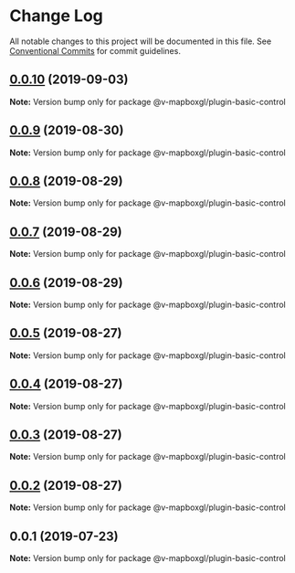 # Change Log

All notable changes to this project will be documented in this file.
See [Conventional Commits](https://conventionalcommits.org) for commit guidelines.

## [0.0.10](https://github.com/reno-xjb/v-mapboxgl/compare/@v-mapboxgl/plugin-basic-control@0.0.9...@v-mapboxgl/plugin-basic-control@0.0.10) (2019-09-03)

**Note:** Version bump only for package @v-mapboxgl/plugin-basic-control





## [0.0.9](https://github.com/reno-xjb/v-mapboxgl/compare/@v-mapboxgl/plugin-basic-control@0.0.8...@v-mapboxgl/plugin-basic-control@0.0.9) (2019-08-30)

**Note:** Version bump only for package @v-mapboxgl/plugin-basic-control





## [0.0.8](https://github.com/reno-xjb/v-mapboxgl/compare/@v-mapboxgl/plugin-basic-control@0.0.7...@v-mapboxgl/plugin-basic-control@0.0.8) (2019-08-29)

**Note:** Version bump only for package @v-mapboxgl/plugin-basic-control





## [0.0.7](https://github.com/reno-xjb/v-mapboxgl/compare/@v-mapboxgl/plugin-basic-control@0.0.6...@v-mapboxgl/plugin-basic-control@0.0.7) (2019-08-29)

**Note:** Version bump only for package @v-mapboxgl/plugin-basic-control





## [0.0.6](https://github.com/reno-xjb/v-mapboxgl/compare/@v-mapboxgl/plugin-basic-control@0.0.4...@v-mapboxgl/plugin-basic-control@0.0.6) (2019-08-29)

**Note:** Version bump only for package @v-mapboxgl/plugin-basic-control





## [0.0.5](https://github.com/reno-xjb/v-mapboxgl/compare/@v-mapboxgl/plugin-basic-control@0.0.4...@v-mapboxgl/plugin-basic-control@0.0.5) (2019-08-27)

**Note:** Version bump only for package @v-mapboxgl/plugin-basic-control





## [0.0.4](https://github.com/reno-xjb/v-mapboxgl/compare/@v-mapboxgl/plugin-basic-control@0.0.3...@v-mapboxgl/plugin-basic-control@0.0.4) (2019-08-27)

**Note:** Version bump only for package @v-mapboxgl/plugin-basic-control





## [0.0.3](https://github.com/reno-xjb/v-mapboxgl/compare/@v-mapboxgl/plugin-basic-control@0.0.2...@v-mapboxgl/plugin-basic-control@0.0.3) (2019-08-27)

**Note:** Version bump only for package @v-mapboxgl/plugin-basic-control





## [0.0.2](https://github.com/reno-xjb/v-mapboxgl/compare/@v-mapboxgl/plugin-basic-control@0.0.1...@v-mapboxgl/plugin-basic-control@0.0.2) (2019-08-27)

**Note:** Version bump only for package @v-mapboxgl/plugin-basic-control





## 0.0.1 (2019-07-23)

**Note:** Version bump only for package @v-mapboxgl/plugin-basic-control
